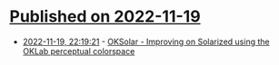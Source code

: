 # [Published on 2022-11-19](index.md)

* [2022-11-19, 22:19:21](https://lobste.rs/s/agajwe/oksolar_improving_on_solarized_using) - [OKSolar - Improving on Solarized using the OKLab perceptual colorspace](https://meat.io/oksolar)
